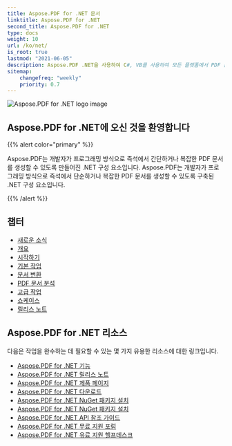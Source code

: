 ```yaml
---
title: Aspose.PDF for .NET 문서
linktitle: Aspose.PDF for .NET
second_title: Aspose.PDF for .NET
type: docs
weight: 10
url: /ko/net/
is_root: true
lastmod: "2021-06-05"
description: Aspose.PDF .NET을 사용하여 C#, VB를 사용하여 모든 플랫폼에서 PDF 문서 처리 애플리케이션을 만드는 방법을 배우세요. 튜토리얼, 샘플 코드 등을 찾아보세요.         
sitemap:
    changefreq: "weekly"
    priority: 0.7
---
```

![Aspose.PDF for .NET logo image](aspose_pdf-for-net.png)

## Aspose.PDF for .NET에 오신 것을 환영합니다

{{% alert color="primary" %}}

Aspose.PDF는 개발자가 프로그래밍 방식으로 즉석에서 간단하거나 복잡한 PDF 문서를 생성할 수 있도록 만들어진 .NET 구성 요소입니다.
Aspose.PDF는 개발자가 프로그래밍 방식으로 즉석에서 단순하거나 복잡한 PDF 문서를 생성할 수 있도록 구축된 .NET 구성 요소입니다.

{{% /alert %}}

## 챕터

- [새로운 소식](/pdf/ko/net/whatsnew/)
- [개요](/pdf/ko/net/overview/)
- [시작하기](/pdf/ko/net/get-started/)
- [기본 작업](/pdf/ko/net/basic-operations/)
- [문서 변환](/pdf/ko/net/converting/)
- [PDF 문서 분석](/pdf/ko/net/parsing/)
- [고급 작업](/pdf/ko/net/advanced-operations/)
- [쇼케이스](/pdf/ko/net/showcases/)
- [릴리스 노트](https://releases.aspose.com/pdf/net/release-notes/)

## Aspose.PDF for .NET 리소스

다음은 작업을 완수하는 데 필요할 수 있는 몇 가지 유용한 리소스에 대한 링크입니다.

- [Aspose.PDF for .NET 기능](/pdf/ko/net/key-features/)
- [Aspose.PDF for .NET 릴리스 노트](https://releases.aspose.com/pdf/net/release-notes/)
- [Aspose.PDF for .NET 제품 페이지](https://products.aspose.com/pdf/net/)
- [Aspose.PDF for .NET 다운로드](https://releases.aspose.com/pdf/net/)
- [Aspose.PDF for .NET NuGet 패키지 설치](https://www.nuget.org/packages/Aspose.PDF/)
- [Aspose.PDF for .NET NuGet 패키지 설치](https://www.nuget.org/packages/Aspose.PDF/)
- [Aspose.PDF for .NET API 참조 가이드](https://reference.aspose.com/pdf/net)
- [Aspose.PDF for .NET 무료 지원 포럼](https://forum.aspose.com/c/pdf/10)
- [Aspose.PDF for .NET 유료 지원 헬프데스크](https://helpdesk.aspose.com/)
